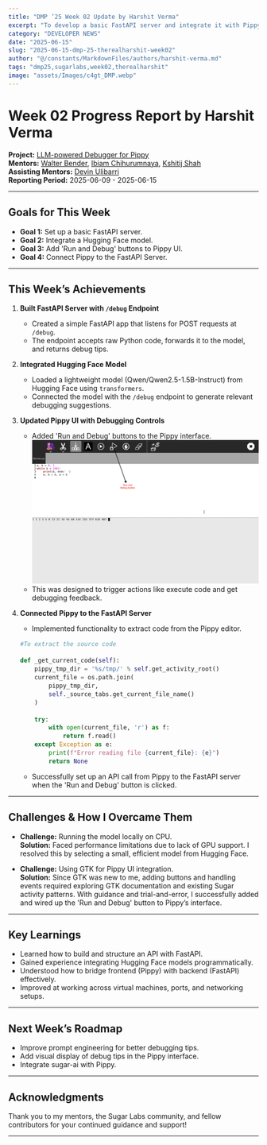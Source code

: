 ```yaml
---
title: "DMP ’25 Week 02 Update by Harshit Verma"
excerpt: "To develop a basic FastAPI server and integrate it with Pippy."
category: "DEVELOPER NEWS"
date: "2025-06-15"
slug: "2025-06-15-dmp-25-therealharshit-week02"
author: "@/constants/MarkdownFiles/authors/harshit-verma.md"
tags: "dmp25,sugarlabs,week02,therealharshit"
image: "assets/Images/c4gt_DMP.webp"
---
```


<!-- markdownlint-disable -->

# Week 02 Progress Report by Harshit Verma

**Project:** [LLM-powered Debugger for Pippy](https://github.com/sugarlabs/Pippy/issues/95)  
**Mentors:** [Walter Bender](https://github.com/walterbender), [Ibiam Chihurumnaya](https://github.com/chimosky), [Kshitij Shah](https://github.com/kshitijdshah99)  
**Assisting Mentors:** [Devin Ulibarri](https://github.com/pikurasa)  
**Reporting Period:** 2025-06-09 - 2025-06-15  

---

## Goals for This Week

- **Goal 1:** Set up a basic FastAPI server.
- **Goal 2:** Integrate a Hugging Face model.
- **Goal 3:** Add 'Run and Debug' buttons to Pippy UI.
- **Goal 4:** Connect Pippy to the FastAPI Server.

---

## This Week’s Achievements

1. **Built FastAPI Server with `/debug` Endpoint**  
   - Created a simple FastAPI app that listens for POST requests at `/debug`.
   - The endpoint accepts raw Python code, forwards it to the model, and returns debug tips.

2. **Integrated Hugging Face Model**  
   - Loaded a lightweight model (Qwen/Qwen2.5-1.5B-Instruct) from Hugging Face using `transformers`.
   - Connected the model with the `/debug` endpoint to generate relevant debugging suggestions.

3. **Updated Pippy UI with Debugging Controls**  
   - Added 'Run and Debug' buttons to the Pippy interface.
    ![Pippy UI: Run and Debug](assets/Images/pippy_run&debug.webp)
   - This was designed to trigger actions like execute code and get debugging feedback.

4. **Connected Pippy to the FastAPI Server**  
   - Implemented functionality to extract code from the Pippy editor.
    ```Python
    #To extract the source code

    def _get_current_code(self):
        pippy_tmp_dir = '%s/tmp/' % self.get_activity_root()
        current_file = os.path.join(
            pippy_tmp_dir,
            self._source_tabs.get_current_file_name()
        )

        try:
            with open(current_file, 'r') as f:
                return f.read()
        except Exception as e:
            print(f"Error reading file {current_file}: {e}")
            return None
    ```   
   - Successfully set up an API call from Pippy to the FastAPI server when the 'Run and Debug' button is clicked.

---

## Challenges & How I Overcame Them

- **Challenge:** Running the model locally on CPU.  
  **Solution:** Faced performance limitations due to lack of GPU support. I resolved this by selecting a small, efficient model from Hugging Face.

- **Challenge:** Using GTK for Pippy UI integration.  
  **Solution:**  Since GTK was new to me, adding buttons and handling events required exploring GTK documentation and existing Sugar activity patterns. With guidance and trial-and-error, I successfully added and wired up the 'Run and Debug' button to Pippy’s interface.

---

## Key Learnings

- Learned how to build and structure an API with FastAPI.
- Gained experience integrating Hugging Face models programmatically.
- Understood how to bridge frontend (Pippy) with backend (FastAPI) effectively.
- Improved at working across virtual machines, ports, and networking setups.

---

## Next Week’s Roadmap

- Improve prompt engineering for better debugging tips.
- Add visual display of debug tips in the Pippy interface.
- Integrate sugar-ai with Pippy.

---

## Acknowledgments

Thank you to my mentors, the Sugar Labs community, and fellow contributors for your continued guidance and support!

---
